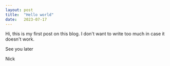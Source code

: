 ```yaml
---
layout: post
title:  "Hello world"
date:   2023-07-17
---
```


Hi, this is my first post on this blog. I don't want to write too much in case it doesn't work.

See you later

Nick